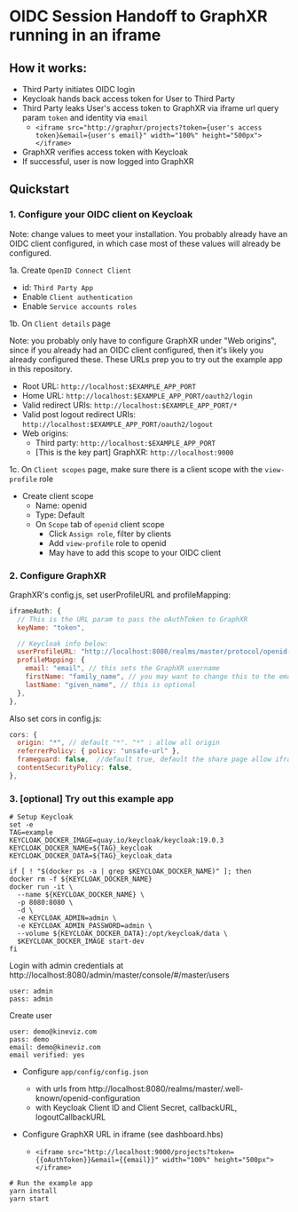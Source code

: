 # OIDC Session Handoff to GraphXR running in an iframe

## How it works:

- Third Party initiates OIDC login
- Keycloak hands back access token for User to Third Party
- Third Party leaks User's access token to GraphXR via iframe url query param `token` and identity via `email`
  - `<iframe src="http://graphxr/projects?token={user's access token}&email={user's email}" width="100%" height="500px"></iframe>`
- GraphXR verifies access token with Keycloak
- If successful, user is now logged into GraphXR

## Quickstart

### 1. Configure your OIDC client on Keycloak

Note: change values to meet your installation. You probably already have an OIDC client configured, in which case most of these values will already be configured.

1a. Create `OpenID Connect Client`

- id: `Third Party App`
- Enable `Client authentication`
- Enable `Service accounts roles`

1b. On `Client details` page

Note: you probably only have to configure GraphXR under "Web origins", since if you already had an OIDC client configured, then it's likely you already configured these. These URLs prep you to try out the example app in this repository.

- Root URL: `http://localhost:$EXAMPLE_APP_PORT`
- Home URL: `http://localhost:$EXAMPLE_APP_PORT/oauth2/login`
- Valid redirect URIs: `http://localhost:$EXAMPLE_APP_PORT/*`
- Valid post logout redirect URIs: `http://localhost:$EXAMPLE_APP_PORT/oauth2/logout`
- Web origins:
  - Third party: `http://localhost:$EXAMPLE_APP_PORT`
  - [This is the key part] GraphXR: `http://localhost:9000`

1c. On `Client scopes` page, make sure there is a client scope with the `view-profile` role

- Create client scope
  - Name: openid
  - Type: Default
  - On `Scope` tab of `openid` client scope
    - Click `Assign role`, filter by clients
    - Add `view-profile` role to openid
    - May have to add this scope to your OIDC client

### 2. Configure GraphXR

GraphXR's config.js, set userProfileURL and profileMapping:

```javascript
iframeAuth: {
  // This is the URL param to pass the oAuthToken to GraphXR
  keyName: "token",

  // Keycloak info below:
  userProfileURL: "http://localhost:8080/realms/master/protocol/openid-connect/userinfo",
  profileMapping: {
    email: "email", // this sets the GraphXR username
    firstName: "family_name", // you may want to change this to the email
    lastName: "given_name", // this is optional
  },
},
```

Also set cors in config.js:

```javascript
cors: {
  origin: "*", // default "*". "*" : allow all origin
  referrerPolicy: { policy: "unsafe-url" },
  frameguard: false,  //default true, default the share page allow iframe embed. false : allow all graphXR embed.
  contentSecurityPolicy: false,
},
```

### 3. [optional] Try out this example app

```shell
# Setup Keycloak
set -e
TAG=example
KEYCLOAK_DOCKER_IMAGE=quay.io/keycloak/keycloak:19.0.3
KEYCLOAK_DOCKER_NAME=${TAG}_keycloak
KEYCLOAK_DOCKER_DATA=${TAG}_keycloak_data

if [ ! "$(docker ps -a | grep $KEYCLOAK_DOCKER_NAME)" ]; then
docker rm -f ${KEYCLOAK_DOCKER_NAME}
docker run -it \
  --name ${KEYCLOAK_DOCKER_NAME} \
  -p 8080:8080 \
  -d \
  -e KEYCLOAK_ADMIN=admin \
  -e KEYCLOAK_ADMIN_PASSWORD=admin \
  --volume ${KEYCLOAK_DOCKER_DATA}:/opt/keycloak/data \
  $KEYCLOAK_DOCKER_IMAGE start-dev
fi
```

Login with admin credentials at http://localhost:8080/admin/master/console/#/master/users

```
user: admin
pass: admin
```

Create user

```
user: demo@kineviz.com
pass: demo
email: demo@kineviz.com
email verified: yes
```

- Configure `app/config/config.json`

  - with urls from http://localhost:8080/realms/master/.well-known/openid-configuration
  - with Keycloak Client ID and Client Secret, callbackURL, logoutCallbackURL

- Configure GraphXR URL in iframe (see dashboard.hbs)
  - `<iframe src="http://localhost:9000/projects?token={{oAuthToken}}&email={{email}}" width="100%" height="500px"></iframe>`

```shell
# Run the example app
yarn install
yarn start
```
